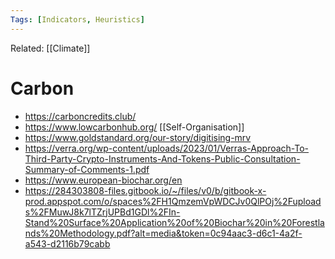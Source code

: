 ```yaml
---
Tags: [Indicators, Heuristics]
---
```

Related: [[Climate]]
# Carbon
- https://carboncredits.club/
- https://www.lowcarbonhub.org/ [[Self-Organisation]]
- https://www.goldstandard.org/our-story/digitising-mrv
- https://verra.org/wp-content/uploads/2023/01/Verras-Approach-To-Third-Party-Crypto-Instruments-And-Tokens-Public-Consultation-Summary-of-Comments-1.pdf
- https://www.european-biochar.org/en
- https://284303808-files.gitbook.io/~/files/v0/b/gitbook-x-prod.appspot.com/o/spaces%2FH1QmzemVpWDCJv0QlPOj%2Fuploads%2FMuwJ8k7lTZrjUPBd1GDl%2FIn-Stand%20Surface%20Application%20of%20Biochar%20in%20Forestlands%20Methodology.pdf?alt=media&token=0c94aac3-d6c1-4a2f-a543-d2116b79cabb